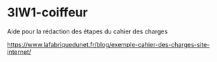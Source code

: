 # 3IW1-coiffeur



Aide pour la rédaction des étapes du cahier des charges 

https://www.lafabriquedunet.fr/blog/exemple-cahier-des-charges-site-internet/
